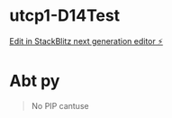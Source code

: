 # utcp1-D14Test

[Edit in StackBlitz next generation editor ⚡️](https://stackblitz.com/~/github.com/K0unty/utcp1-D14Test)

# Abt py

> No PIP cantuse

